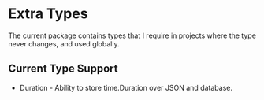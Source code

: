 # Extra Types

The current package contains types that I require in projects where the type never
changes, and used globally.


## Current Type Support

 * Duration - Ability to store time.Duration over JSON and database.
